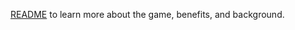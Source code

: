 [README](https://github.com/Inguro-OU/debiased-self/blob/main/README.md) to learn more about the game, benefits, and background.
